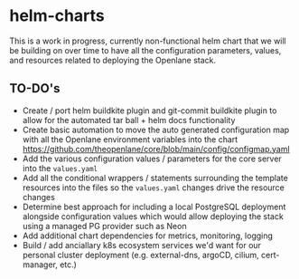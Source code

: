 # helm-charts

This is a work in progress, currently non-functional helm chart that we will be building on over time to have all the configuration parameters, values, and resources related to deploying the Openlane stack.

## TO-DO's

- Create / port helm buildkite plugin and git-commit buildkite plugin to allow for the automated tar ball + helm docs functionality
- Create basic automation to move the auto generated configuration map with all the Openlane environment variables into the chart https://github.com/theopenlane/core/blob/main/config/configmap.yaml
- Add the various configuration values / parameters for the core server into the `values.yaml`
- Add all the conditional wrappers / statements surrounding the template resources into the files so the `values.yaml` changes drive the resource changes
- Determine best approach for including a local PostgreSQL deployment alongside configuration values which would allow deploying the stack using a managed PG provider such as Neon
- Add additional chart dependencies for metrics, monitoring, logging
- Build / add anciallary k8s ecosystem services we'd want for our personal cluster deployment (e.g. external-dns, argoCD, cilium, cert-manager, etc.)
